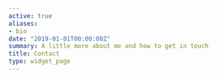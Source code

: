 ```yaml
---
active: true
aliases:
- bio
date: "2019-01-01T00:00:00Z"
summary: A little more about me and how to get in touch
title: Contact
type: widget_page
---
```

